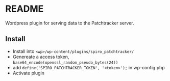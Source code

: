# README #
Wordpress plugin for serving data to the Patchtracker server.

## Install ##
* Install into `<wp>/wp-content/plugins/spiro_patchtracker/`
* Genereate a access token, `base64_encode(openssl_random_pseudo_bytes(24))`
* add `define('SPIRO_PATCHTRACKER_TOKEN', '<token>');` in wp-config.php
* Activate plugin
